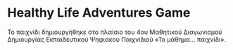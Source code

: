 # Healthy Life Adventures Game

Το παιχνίδι δημιουργήθηκε στο πλαίσιο του 4ου Μαθητικού Διαγωνισμού Δημιουργίας Εκπαιδευτικού Ψηφιακού Παιχνιδιού «Το μάθημα... παιχνίδι».
